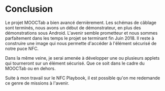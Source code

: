 # Conclusion

Le projet MOOCTab a bien avancé dernièrement.
Les schémas de câblage sont terminés, nous avons un début de démonstrateur, en plus des démonstrations sous Android.
L'avenir semble prometteur et nous sommes parfaitement dans les temps le projet se terminant fin Juin 2018.
Il reste à construire une image qui nous permette d'accéder à l'élément sécurisé de notre puce NFC.

Dans la même veine, je serai amenée à développer une ou plusieurs applets qui tourneront sur un élément sécurisé. Que ce soit dans le cadre du MOOCTab ou en dehors.

Suite à mon travail sur le NFC Playbook, il est possible qu'on me redemande ce genre de missions à l'avenir.

